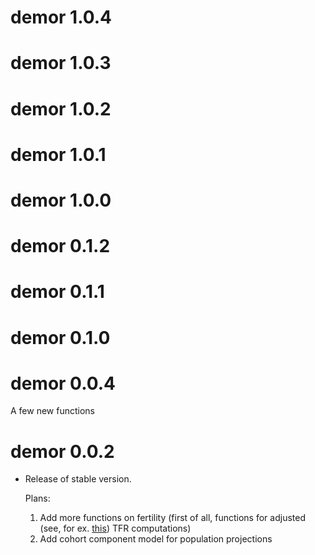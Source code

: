 # demor 1.0.4

# demor 1.0.3

# demor 1.0.2

# demor 1.0.1

# demor 1.0.0

# demor 0.1.2

# demor 0.1.1

# demor 0.1.0

# demor 0.0.4
 
 A few new functions
 
# demor 0.0.2

* Release of stable version. 
  
  Plans:
  1. Add more functions on fertility (first of all, functions for adjusted (see, for ex. [this](https://onlinelibrary.wiley.com/doi/10.1111/j.1728-4457.2012.00473.x)) TFR computations)
  2. Add cohort component model for population projections
